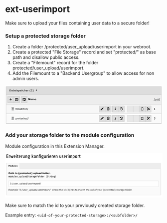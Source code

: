 # ext-userimport

Make sure to upload your files containing user data to a secure folder!

### Setup a protected storage folder

1. Create a folder /protected/user_upload/userimport in your webroot.
2. Create a protected "File Storage" record and set "protected/" as base path and disallow public access.
3. Create a "Filemount" record for the folder protected/user_upload/userimport.
4. Add the Filemount to a "Backend Usergroup" to allow access for non admin users.

![File storage record](filestorages.png)

### Add your storage folder to the module configuration

Module configuration in this Extension Manager.

![Modul configuration](modulesettings.png)

Make sure to match the id to your previously created storage folder.

Example entry: `<uid-of-your-protected-storage>:/<subfolder>/`

